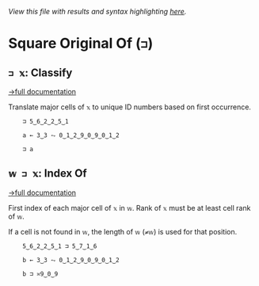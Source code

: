 *View this file with results and syntax highlighting [here](https://mlochbaum.github.io/BQN/help/classify_indexof.html).*

# Square Original Of (`⊐`)

## `⊐ 𝕩`: Classify
[→full documentation](../doc/selfcmp.md#classify)

Translate major cells of `𝕩` to unique ID numbers based on first occurrence.

        ⊐ 5‿6‿2‿2‿5‿1

        a ← 3‿3 ⥊ 0‿1‿2‿9‿0‿9‿0‿1‿2

        ⊐ a



## `𝕨 ⊐ 𝕩`: Index Of
[→full documentation](../doc/search.md#index-of)

First index of each major cell of `𝕩` in `𝕨`. Rank of `𝕩` must be at least cell rank of `𝕨`.

If a cell is not found in `𝕨`, the length of `𝕨` (`≠𝕨`) is used for that position.

        5‿6‿2‿2‿5‿1 ⊐ 5‿7‿1‿6

        b ← 3‿3 ⥊ 0‿1‿2‿9‿0‿9‿0‿1‿2

        b ⊐ ≍9‿0‿9
